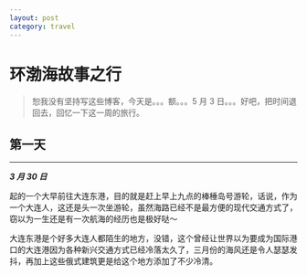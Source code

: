 ```yaml
---
layout: post
category: travel
---
```


# 环渤海故事之行

> 恕我没有坚持写这些博客，今天是。。。额。。。5 月 3 日。。。好吧，把时间退回去，回忆一下这一周的旅行。

## 第一天

---

**_3 月 30 日_**

起的一个大早前往大连东港，目的就是赶上早上九点的棒棰岛号游轮，话说，作为一个大连人，这还是头一次坐游轮，虽然海路已经不是最方便的现代交通方式了，窃以为一生还是有一次航海的经历也是极好哒～

大连东港是个好多大连人都陌生的地方，没错，这个曾经让世界以为要成为国际港口的大连港因为各种新兴交通方式已经冷落太久了，三月份的海风还是令人瑟瑟发抖，再加上这些俄式建筑更是给这个地方添加了不少冷清。
